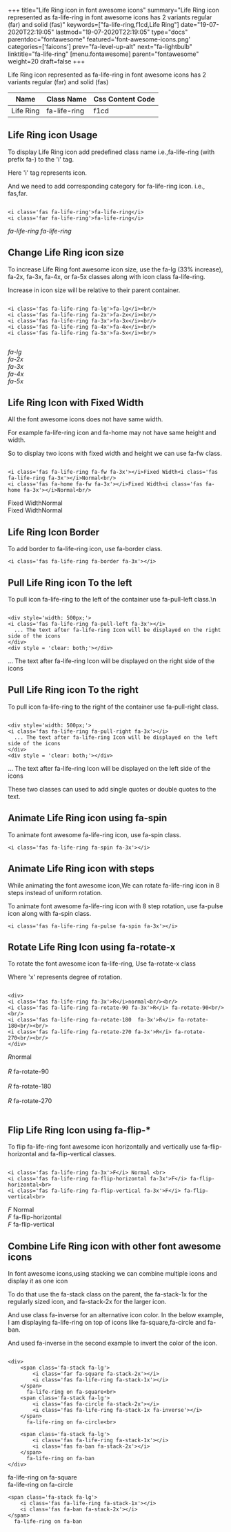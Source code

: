 +++
title="Life Ring icon in font awesome icons"
summary="Life Ring icon represented as fa-life-ring in font awesome icons has 2 variants regular (far) and solid (fas)"
keywords=["fa-life-ring,f1cd,Life Ring"]
date="19-07-2020T22:19:05"
lastmod="19-07-2020T22:19:05"
type="docs"
parentdoc="fontawesome"
featured='font-awesome-icons.png'
categories=['faicons']
prev="fa-level-up-alt"
next="fa-lightbulb"
linktitle="fa-life-ring"
[menu.fontawesome]
parent="fontawesome"
weight=20
draft=false
+++


Life Ring icon represented as fa-life-ring in font awesome icons has 2 variants regular (far) and solid (fas)

<div class='table-responsive'><table class='table'><thead><tr><th>Name</th><th>Class Name</th><th>Css Content Code</th></tr></thead><tbody><tr><td>Life Ring</td><td>fa-life-ring</td><td>f1cd</td></tr></tbody></table></div>



## Life Ring icon Usage

To display Life Ring icon add predefined class name i.e.,fa-life-ring (with prefix fa-) to the 'i' tag.

Here 'i' tag represents icon.

And we need to add corresponding category for fa-life-ring icon. i.e., fas,far.


```

<i class='fas fa-life-ring'>fa-life-ring</i>
<i class='far fa-life-ring'>fa-life-ring</i>
```

<i class='fas fa-life-ring'>fa-life-ring</i>
<i class='far fa-life-ring'>fa-life-ring</i>




## Change Life Ring icon size
To increase Life Ring font awesome icon size, use the fa-lg (33% increase), fa-2x, fa-3x, fa-4x, or fa-5x classes along with icon class fa-life-ring.

Increase in icon size will be relative to their parent container. 

```

<i class='fas fa-life-ring fa-lg'>fa-lg</i><br/>
<i class='fas fa-life-ring fa-2x'>fa-2x</i><br/>
<i class='fas fa-life-ring fa-3x'>fa-3x</i><br/>
<i class='fas fa-life-ring fa-4x'>fa-4x</i><br/>
<i class='fas fa-life-ring fa-5x'>fa-5x</i><br/>
            
```

<i class='fas fa-life-ring fa-lg'>fa-lg</i><br/>
<i class='fas fa-life-ring fa-2x'>fa-2x</i><br/>
<i class='fas fa-life-ring fa-3x'>fa-3x</i><br/>
<i class='fas fa-life-ring fa-4x'>fa-4x</i><br/>
<i class='fas fa-life-ring fa-5x'>fa-5x</i><br/>
            



## Life Ring Icon with Fixed Width 

All the font awesome icons does not have same width.

For example fa-life-ring icon and fa-home may not have same height and width.

So to display two icons with fixed width and height we can use fa-fw class.


```

<i class='fas fa-life-ring fa-fw fa-3x'></i>Fixed Width<i class='fas fa-life-ring fa-3x'></i>Normal<br/>
<i class='fas fa-home fa-fw fa-3x'></i>Fixed Width<i class='fas fa-home fa-3x'></i>Normal<br/>
```

<i class='fas fa-life-ring fa-fw fa-3x'></i>Fixed Width<i class='fas fa-life-ring fa-3x'></i>Normal<br/>
<i class='fas fa-home fa-fw fa-3x'></i>Fixed Width<i class='fas fa-home fa-3x'></i>Normal<br/>



## Life Ring Icon Border 

To add border to fa-life-ring icon, use fa-border class.


```
<i class='fas fa-life-ring fa-border fa-3x'></i>

```
<i class='fas fa-life-ring fa-border fa-3x'></i>





## Pull Life Ring icon To the left

To pull icon fa-life-ring to the left of the container use fa-pull-left class.\n

```

<div style='width: 500px;'>
<i class='fas fa-life-ring fa-pull-left fa-3x'></i>
  ... The text after fa-life-ring Icon will be displayed on the right side of the icons
</div>
<div style = 'clear: both;'></div>
```

<div style='width: 500px;'>
<i class='fas fa-life-ring fa-pull-left fa-3x'></i>
  ... The text after fa-life-ring Icon will be displayed on the right side of the icons
</div>
<div style = 'clear: both;'></div>




## Pull Life Ring icon To the right
To pull icon fa-life-ring to the right of the container use fa-pull-right class.

```

<div style='width: 500px;'>
<i class='fas fa-life-ring fa-pull-right fa-3x'></i>
  ... The text after fa-life-ring Icon will be displayed on the left side of the icons
</div>
<div style = 'clear: both;'></div>
```

<div style='width: 500px;'>
<i class='fas fa-life-ring fa-pull-right fa-3x'></i>
  ... The text after fa-life-ring Icon will be displayed on the left side of the icons
</div>
<div style = 'clear: both;'></div>

These two classes can used to add single quotes or double quotes to the text.


## Animate Life Ring icon using fa-spin
To animate font awesome fa-life-ring icon, use fa-spin class.

```
<i class='fas fa-life-ring fa-spin fa-3x'></i>
```
<i class='fas fa-life-ring fa-spin fa-3x'></i>




## Animate Life Ring icon with steps
While animating the font awesome icon,We can rotate fa-life-ring icon in 8 steps instead of uniform rotation.

To animate font awesome fa-life-ring icon with 8 step rotation, use fa-pulse icon along with fa-spin class.


```
<i class='fas fa-life-ring fa-pulse fa-spin fa-3x'></i>

```
<i class='fas fa-life-ring fa-pulse fa-spin fa-3x'></i>





## Rotate Life Ring Icon using fa-rotate-x
To rotate the font awesome icon fa-life-ring, Use fa-rotate-x class

Where 'x' represents degree of rotation.


```

<div>
<i class='fas fa-life-ring fa-3x'>R</i>normal<br/><br/>
<i class='fas fa-life-ring fa-rotate-90 fa-3x'>R</i> fa-rotate-90<br/><br/> 
<i class='fas fa-life-ring fa-rotate-180  fa-3x'>R</i> fa-rotate-180<br/><br/> 
<i class='fas fa-life-ring fa-rotate-270 fa-3x'>R</i> fa-rotate-270<br/><br/>
</div>
```

<div>
<i class='fas fa-life-ring fa-3x'>R</i>normal<br/><br/>
<i class='fas fa-life-ring fa-rotate-90 fa-3x'>R</i> fa-rotate-90<br/><br/> 
<i class='fas fa-life-ring fa-rotate-180  fa-3x'>R</i> fa-rotate-180<br/><br/> 
<i class='fas fa-life-ring fa-rotate-270 fa-3x'>R</i> fa-rotate-270<br/><br/>
</div>




## Flip Life Ring Icon using fa-flip-*
To flip fa-life-ring font awesome icon horizontally and vertically use fa-flip-horizontal and fa-flip-vertical classes. 

```

<i class='fas fa-life-ring fa-3x'>F</i> Normal <br>
<i class='fas fa-life-ring fa-flip-horizontal fa-3x'>F</i> fa-flip-horizontal<br>
<i class='fas fa-life-ring fa-flip-vertical fa-3x'>F</i> fa-flip-vertical<br>
```

<i class='fas fa-life-ring fa-3x'>F</i> Normal <br>
<i class='fas fa-life-ring fa-flip-horizontal fa-3x'>F</i> fa-flip-horizontal<br>
<i class='fas fa-life-ring fa-flip-vertical fa-3x'>F</i> fa-flip-vertical<br>




## Combine Life Ring icon with other font awesome icons
In font awesome icons,using stacking we can combine multiple icons and display it as one icon 

To do that use the fa-stack class on the parent, the fa-stack-1x for the regularly sized icon, and fa-stack-2x for the larger icon.

And use class fa-inverse for an alternative icon color. 
In the below example, I am displaying fa-life-ring on top of icons like fa-square,fa-circle and fa-ban.

And used fa-inverse in the second example to invert the color of the icon.

```

<div>
    <span class='fa-stack fa-lg'>
        <i class='far fa-square fa-stack-2x'></i>
        <i class='fas fa-life-ring fa-stack-1x'></i>
    </span>
      fa-life-ring on fa-square<br>
    <span class='fa-stack fa-lg'>
        <i class='fas fa-circle fa-stack-2x'></i>
        <i class='fas fa-life-ring fa-stack-1x fa-inverse'></i>
    </span>
      fa-life-ring on fa-circle<br>

    <span class='fa-stack fa-lg'>
        <i class='fas fa-life-ring fa-stack-1x'></i>
        <i class='fas fa-ban fa-stack-2x'></i>
    </span>
      fa-life-ring on fa-ban
</div>
```

<div>
    <span class='fa-stack fa-lg'>
        <i class='far fa-square fa-stack-2x'></i>
        <i class='fas fa-life-ring fa-stack-1x'></i>
    </span>
      fa-life-ring on fa-square<br>
    <span class='fa-stack fa-lg'>
        <i class='fas fa-circle fa-stack-2x'></i>
        <i class='fas fa-life-ring fa-stack-1x fa-inverse'></i>
    </span>
      fa-life-ring on fa-circle<br>

    <span class='fa-stack fa-lg'>
        <i class='fas fa-life-ring fa-stack-1x'></i>
        <i class='fas fa-ban fa-stack-2x'></i>
    </span>
      fa-life-ring on fa-ban
</div>






